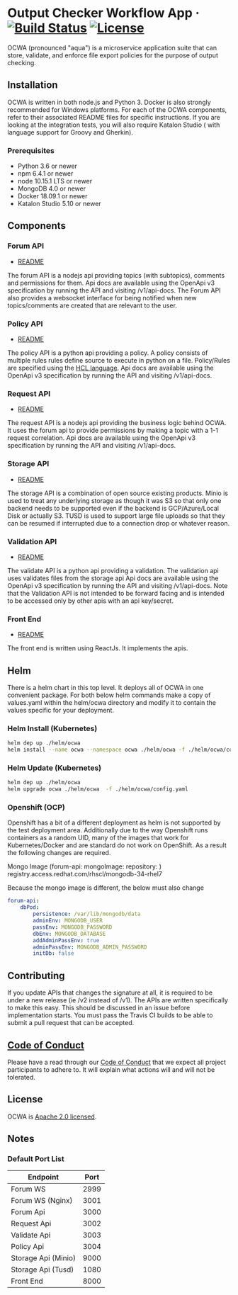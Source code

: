 # Output Checker Workflow App &middot; [![Build Status](https://travis-ci.org/bcgov/OCWA.svg?branch=master)](https://travis-ci.org/bcgov/OCWA) [![License](https://img.shields.io/badge/License-Apache%202.0-blue.svg)](https://opensource.org/licenses/Apache-2.0)

OCWA (pronounced "aqua") is a microservice application suite that can store, validate, and enforce file export policies for the purpose of output checking.

## Installation

OCWA is written in both node.js and Python 3. Docker is also strongly recommended for Windows platforms. For each of the OCWA components, refer to their associated README files for specific instructions. If you are looking at the integration tests, you will also require Katalon Studio ( with language support for Groovy and Gherkin).

### Prerequisites

- Python 3.6 or newer
- npm 6.4.1 or newer
- node 10.15.1 LTS or newer
- MongoDB 4.0 or newer
- Docker 18.09.1 or newer
- Katalon Studio 5.10 or newer

## Components

### Forum API

- [README](/microservices/forumApi/README.md)

The forum API is a nodejs api providing topics (with subtopics), comments and permissions for them. Api docs are available using the OpenApi v3 specification
by running the API and visiting /v1/api-docs. The Forum API also provides a websocket interface for being notified when new topics/comments are created
that are relevant to the user.

### Policy API

- [README](/microservices/policyApi/README.md)

The policy API is a python api providing a policy. A policy consists of multiple rules rules define source to execute in python on a file.
Policy/Rules are specified using the [HCL language](https://github.com/hashicorp/hcl).
Api docs are available using the OpenApi v3 specification by running the API and visiting /v1/api-docs.

### Request API

- [README](/microservices/requestApi/README.md)

The request API is a nodejs api providing the business logic behind OCWA. It uses the forum api to provide permissions by making a topic with a 1-1 request correlation.
Api docs are available using the OpenApi v3 specification by running the API and visiting /v1/api-docs.

### Storage API

- [README](/microservices/storageApi/README.md)

The storage API is a combination of open source existing products. Minio is used to treat any underlying storage as though it was S3 so that only one
backend needs to be supported even if the backend is GCP/Azure/Local Disk or actually S3. TUSD is used to support large file uploads so that they can be resumed
if interrupted due to a connection drop or whatever reason.

### Validation API

- [README](/microservices/validateApi/README.md)

The validate API is a python api providing a validation. The validation api uses validates files from the storage api
Api docs are available using the OpenApi v3 specification by running the API and visiting /v1/api-docs.
Note that the Validation API is not intended to be forward facing and is intended to be accessed only by other apis with an api key/secret.

### Front End

- [README](/frontend/README.md)

The front end is written using ReactJs. It implements the apis.

## Helm

There is a helm chart in this top level. It deploys all of OCWA in one convenient package.
For both below helm commands make a copy of values.yaml within the helm/ocwa directory
and modify it to contain the values specific for your deployment.

### Helm Install (Kubernetes)

``` sh
helm dep up ./helm/ocwa
helm install --name ocwa --namespace ocwa ./helm/ocwa -f ./helm/ocwa/config.yaml
```

### Helm Update (Kubernetes)

``` sh
helm dep up ./helm/ocwa
helm upgrade ocwa ./helm/ocwa  -f ./helm/ocwa/config.yaml
```

### Openshift (OCP)

Openshift has a bit of a different deployment as helm is not supported by the test deployment area. Additionally due to the way Openshift runs containers as a random UID, many of the images that work for Kubernetes/Docker and are standard do not work on OpenShift.
As a result the following changes are required.

Mongo Image (forum-api: mongoImage: repository: ) registry.access.redhat.com/rhscl/mongodb-34-rhel7

Because the mongo image is different, the below must also change

``` yaml
forum-api:
    dbPod:
        persistence: /var/lib/mongodb/data
        adminEnv: MONGODB_USER
        passEnv: MONGODB_PASSWORD
        dbEnv: MONGODB_DATABASE
        addAdminPassEnv: true
        adminPassEnv: MONGODB_ADMIN_PASSWORD
        initDb: false
```

## Contributing

If you update APIs that changes the signature at all, it is required to be under a new release (ie /v2 instead of /v1). The APIs are written specifically to make this easy. This should be discussed in an issue before implementation starts.
You must pass the Travis CI builds to be able to submit a pull request that can be accepted.

## [Code of Conduct](/CODE_OF_CONDUCT.md)

Please have a read through our [Code of Conduct](/CODE_OF_CONDUCT.md) that we expect all project participants to adhere to. It will explain what actions will and will not be tolerated.

## License

OCWA is [Apache 2.0 licensed](/LICENSE).

## Notes

### Default Port List

| **Endpoint** | **Port** |
| ------------ | -------- |
| Forum WS | 2999 |
| Forum WS (Nginx) | 3001 |
| Forum Api | 3000 |
| Request Api | 3002 |
| Validate Api | 3003 |
| Policy Api | 3004 |
| Storage Api (Minio) | 9000 |
| Storage Api (Tusd) | 1080 |
| Front End | 8000 |
